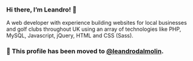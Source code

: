 ### Hi there, I’m Leandro! 👋

A web developer with experience building websites for local businesses and golf clubs throughout UK using an array of technologies like PHP, MySQL, Javascript, jQuery, HTML and CSS (Sass).

### :briefcase: This profile has been moved to [@leandrodalmolin](https://www.github.com/leandrodalmolin).

